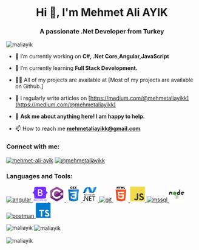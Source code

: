 <h1 align="center">Hi 👋, I'm Mehmet Ali AYIK</h1>
<h3 align="center">A passionate .Net Developer from Turkey</h3>


<p align="left"> <img src="https://komarev.com/ghpvc/?username=maliayik&label=Profile%20views&color=0e75b6&style=flat" alt="maliayik" /> </p>


- 🔭 I’m currently working on **C#, .Net Core,Angular,JavaScript**

- 🌱 I’m currently learning **Full Stack Development.**

- 👨‍💻 All of my projects are available at [Most of my projects are available on Github.]

- 📝 I regularly write articles on [https://medium.com/@mehmetaliayikk](https://medium.com/@mehmetaliayikk)

- 💬 **Ask me about anything here! I am happy to help.**

- 📫 How to reach me **mehmetaliayikk@gmail.com**

<h3 align="left">Connect with me:</h3>
<p align="left">
<a href="https://linkedin.com/in/mehmet-ali-ayik" target="blank"><img align="center" src="https://raw.githubusercontent.com/rahuldkjain/github-profile-readme-generator/master/src/images/icons/Social/linked-in-alt.svg" alt="mehmet-ali-ayik" height="30" width="40" /></a>
<a href="https://medium.com/@mehmetaliayikk" target="blank"><img align="center" src="https://raw.githubusercontent.com/rahuldkjain/github-profile-readme-generator/master/src/images/icons/Social/medium.svg" alt="@mehmetaliayikk" height="30" width="40" /></a>
</p>

<h3 align="left">Languages and Tools:</h3>
<p align="left"> <a href="https://angular.io" target="_blank" rel="noreferrer"> <img src="https://angular.io/assets/images/logos/angular/angular.svg" alt="angular" width="40" height="40"/> </a> <a href="https://getbootstrap.com" target="_blank" rel="noreferrer"> <img src="https://raw.githubusercontent.com/devicons/devicon/master/icons/bootstrap/bootstrap-plain-wordmark.svg" alt="bootstrap" width="40" height="40"/> </a> <a href="https://www.w3schools.com/cs/" target="_blank" rel="noreferrer"> <img src="https://raw.githubusercontent.com/devicons/devicon/master/icons/csharp/csharp-original.svg" alt="csharp" width="40" height="40"/> </a> <a href="https://www.w3schools.com/css/" target="_blank" rel="noreferrer"> <img src="https://raw.githubusercontent.com/devicons/devicon/master/icons/css3/css3-original-wordmark.svg" alt="css3" width="40" height="40"/> </a> <a href="https://dotnet.microsoft.com/" target="_blank" rel="noreferrer"> <img src="https://raw.githubusercontent.com/devicons/devicon/master/icons/dot-net/dot-net-original-wordmark.svg" alt="dotnet" width="40" height="40"/> </a> <a href="https://git-scm.com/" target="_blank" rel="noreferrer"> <img src="https://www.vectorlogo.zone/logos/git-scm/git-scm-icon.svg" alt="git" width="40" height="40"/> </a> <a href="https://www.w3.org/html/" target="_blank" rel="noreferrer"> <img src="https://raw.githubusercontent.com/devicons/devicon/master/icons/html5/html5-original-wordmark.svg" alt="html5" width="40" height="40"/> </a> <a href="https://developer.mozilla.org/en-US/docs/Web/JavaScript" target="_blank" rel="noreferrer"> <img src="https://raw.githubusercontent.com/devicons/devicon/master/icons/javascript/javascript-original.svg" alt="javascript" width="40" height="40"/> </a> <a href="https://www.microsoft.com/en-us/sql-server" target="_blank" rel="noreferrer"> <img src="https://www.svgrepo.com/show/303229/microsoft-sql-server-logo.svg" alt="mssql" width="40" height="40"/> </a> <a href="https://nodejs.org" target="_blank" rel="noreferrer"> <img src="https://raw.githubusercontent.com/devicons/devicon/master/icons/nodejs/nodejs-original-wordmark.svg" alt="nodejs" width="40" height="40"/> </a> <a href="https://postman.com" target="_blank" rel="noreferrer"> <img src="https://www.vectorlogo.zone/logos/getpostman/getpostman-icon.svg" alt="postman" width="40" height="40"/> </a> <a href="https://www.typescriptlang.org/" target="_blank" rel="noreferrer"> <img src="https://raw.githubusercontent.com/devicons/devicon/master/icons/typescript/typescript-original.svg" alt="typescript" width="40" height="40"/> </a> </p>

<p><img align="left" src="https://github-readme-stats.vercel.app/api/top-langs?username=maliayik&show_icons=true&locale=en&layout=compact" alt="maliayik" /></p>

<p>&nbsp;<img align="center" src="https://github-readme-stats.vercel.app/api?username=maliayik&show_icons=true&locale=en" alt="maliayik" /></p>

<p><img align="center" src="https://github-readme-streak-stats.herokuapp.com/?user=maliayik&" alt="maliayik" /></p>
